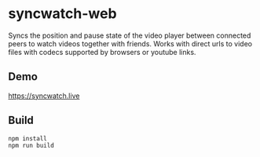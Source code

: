 # syncwatch-web
Syncs the position and pause state of the video player between connected peers to watch videos together with friends. 
Works with direct urls to video files with codecs supported by browsers or youtube links.

## Demo
https://syncwatch.live

## Build

```bash
npm install
npm run build
```
